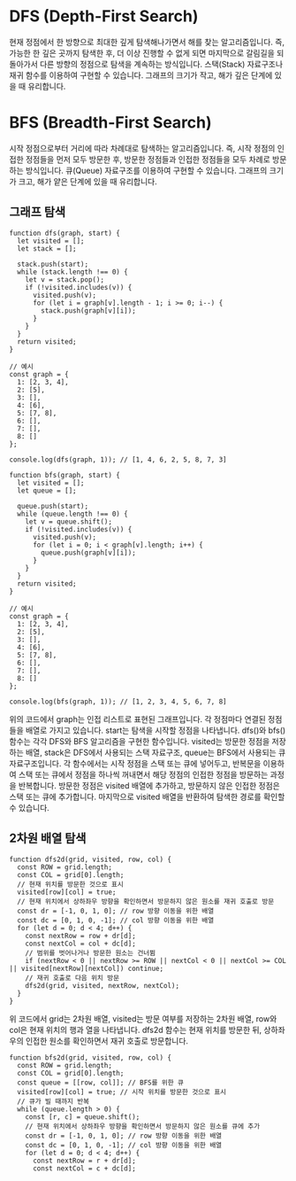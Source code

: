# DFS (Depth-First Search)

현재 정점에서 한 방향으로 최대한 깊게 탐색해나가면서 해를 찾는 알고리즘입니다. 즉, 가능한 한 깊은 곳까지 탐색한 후, 더 이상 진행할 수 없게 되면 마지막으로 갈림길을 되돌아가서 다른 방향의 정점으로 탐색을 계속하는 방식입니다. 스택(Stack) 자료구조나 재귀 함수를 이용하여 구현할 수 있습니다. 그래프의 크기가 작고, 해가 깊은 단계에 있을 때 유리합니다.

# BFS (Breadth-First Search)

시작 정점으로부터 거리에 따라 차례대로 탐색하는 알고리즘입니다. 즉, 시작 정점의 인접한 정점들을 먼저 모두 방문한 후, 방문한 정점들과 인접한 정점들을 모두 차례로 방문하는 방식입니다. 큐(Queue) 자료구조를 이용하여 구현할 수 있습니다. 그래프의 크기가 크고, 해가 얕은 단계에 있을 때 유리합니다.

## 그래프 탐색

```
function dfs(graph, start) {
  let visited = [];
  let stack = [];

  stack.push(start);
  while (stack.length !== 0) {
    let v = stack.pop();
    if (!visited.includes(v)) {
      visited.push(v);
      for (let i = graph[v].length - 1; i >= 0; i--) {
        stack.push(graph[v][i]);
      }
    }
  }
  return visited;
}

// 예시
const graph = {
  1: [2, 3, 4],
  2: [5],
  3: [],
  4: [6],
  5: [7, 8],
  6: [],
  7: [],
  8: []
};

console.log(dfs(graph, 1)); // [1, 4, 6, 2, 5, 8, 7, 3]
```

```
function bfs(graph, start) {
  let visited = [];
  let queue = [];

  queue.push(start);
  while (queue.length !== 0) {
    let v = queue.shift();
    if (!visited.includes(v)) {
      visited.push(v);
      for (let i = 0; i < graph[v].length; i++) {
        queue.push(graph[v][i]);
      }
    }
  }
  return visited;
}

// 예시
const graph = {
  1: [2, 3, 4],
  2: [5],
  3: [],
  4: [6],
  5: [7, 8],
  6: [],
  7: [],
  8: []
};

console.log(bfs(graph, 1)); // [1, 2, 3, 4, 5, 6, 7, 8]
```

위의 코드에서 graph는 인접 리스트로 표현된 그래프입니다. 각 정점마다 연결된 정점들을 배열로 가지고 있습니다. start는 탐색을 시작할 정점을 나타냅니다. dfs()와 bfs() 함수는 각각 DFS와 BFS 알고리즘을 구현한 함수입니다. visited는 방문한 정점을 저장하는 배열, stack은 DFS에서 사용되는 스택 자료구조, queue는 BFS에서 사용되는 큐 자료구조입니다. 각 함수에서는 시작 정점을 스택 또는 큐에 넣어두고, 반복문을 이용하여 스택 또는 큐에서 정점을 하나씩 꺼내면서 해당 정점의 인접한 정점을 방문하는 과정을 반복합니다. 방문한 정점은 visited 배열에 추가하고, 방문하지 않은 인접한 정점은 스택 또는 큐에 추가합니다. 마지막으로 visited 배열을 반환하여 탐색한 경로를 확인할 수 있습니다.

## 2차원 배열 탐색

```
function dfs2d(grid, visited, row, col) {
  const ROW = grid.length;
  const COL = grid[0].length;
  // 현재 위치를 방문한 것으로 표시
  visited[row][col] = true;
  // 현재 위치에서 상하좌우 방향을 확인하면서 방문하지 않은 원소를 재귀 호출로 방문
  const dr = [-1, 0, 1, 0]; // row 방향 이동을 위한 배열
  const dc = [0, 1, 0, -1]; // col 방향 이동을 위한 배열
  for (let d = 0; d < 4; d++) {
    const nextRow = row + dr[d];
    const nextCol = col + dc[d];
    // 범위를 벗어나거나 방문한 원소는 건너뜀
    if (nextRow < 0 || nextRow >= ROW || nextCol < 0 || nextCol >= COL || visited[nextRow][nextCol]) continue;
    // 재귀 호출로 다음 위치 방문
    dfs2d(grid, visited, nextRow, nextCol);
  }
}
```

위 코드에서 grid는 2차원 배열, visited는 방문 여부를 저장하는 2차원 배열, row와 col은 현재 위치의 행과 열을 나타냅니다. dfs2d 함수는 현재 위치를 방문한 뒤, 상하좌우의 인접한 원소를 확인하면서 재귀 호출로 방문합니다.

```
function bfs2d(grid, visited, row, col) {
  const ROW = grid.length;
  const COL = grid[0].length;
  const queue = [[row, col]]; // BFS를 위한 큐
  visited[row][col] = true; // 시작 위치를 방문한 것으로 표시
  // 큐가 빌 때까지 반복
  while (queue.length > 0) {
    const [r, c] = queue.shift();
    // 현재 위치에서 상하좌우 방향을 확인하면서 방문하지 않은 원소를 큐에 추가
    const dr = [-1, 0, 1, 0]; // row 방향 이동을 위한 배열
    const dc = [0, 1, 0, -1]; // col 방향 이동을 위한 배열
    for (let d = 0; d < 4; d++) {
      const nextRow = r + dr[d];
      const nextCol = c + dc[d];
```
